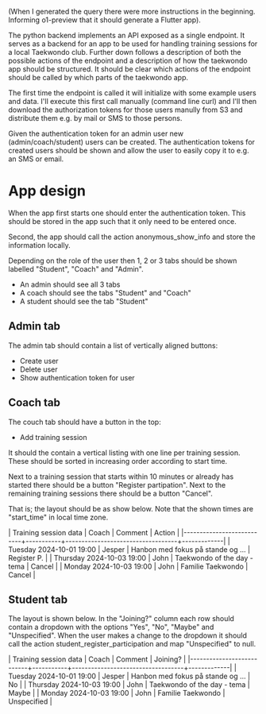 (When I generated the query there were more instructions in the beginning.
Informing o1-preview that it should generate a Flutter app).

The python backend implements an API exposed as a single endpoint.
It serves as a backend for an app to be used for handling training sessions
for a local Taekwondo club.
Further down follows a description of both the possible actions of the endpoint
and a description of how the taekwondo app should be structured.
It should be clear which actions of the endpoint should be called by which parts
of the taekwondo app.

The first time the endpoint is called it will initialize with some example users
and data. I'll execute this first call manually (command line curl) and I'll then
download the authorization tokens for those users manully from S3 and distribute
them e.g. by mail or SMS to those persons.

Given the authentication token for an admin user new (admin/coach/student) users can
be created. The authentication tokens for created users should be shown and allow
the user to easily copy it to e.g. an SMS or email.

# App design

When the app first starts one should enter the authentication token.
This should be stored in the app such that it only need to be entered once.

Second, the app should call the action anonymous_show_info and store the information locally.

Depending on the role of the user then 1, 2 or 3 tabs should be shown labelled "Student", "Coach" and "Admin".
* An admin should see all 3 tabs
* A coach should see the tabs "Student" and "Coach"
* A student should see the tab "Student"

## Admin tab

The admin tab should contain a list of vertically aligned buttons:

* Create user
* Delete user
* Show authentication token for user

## Coach tab

The couch tab should have a button in the top:

* Add training session

It should the contain a vertical listing with one line per training session.
These should be sorted in increasing order according to start time.

Next to a training session that starts within 10 minutes or already has started there
should be a button "Register partipation". Next to the remaining training sessions
there should be a button "Cancel".

That is; the layout should be as show below.
Note that the shown times are "start_time" in local time zone.

| Training session data     | Coach     | Comment                           | Action      |
|---------------------------+-----------+-----------------------------------+-------------|
| Tuesday  2024-10-01 19:00 | Jesper    | Hanbon med fokus på stande og ... | Register P. |
| Thursday 2024-10-03 19:00 | John      | Taekwondo of the day - tema       | Cancel      |
| Monday   2024-10-03 19:00 | John      | Familie Taekwondo                 | Cancel      |


## Student tab

The layout is shown below. In the "Joining?" column each row should contain a dropdown with
the options "Yes", "No", "Maybe" and "Unspecified".
When the user makes a change to the dropdown it should call the action student_register_participation
and map "Unspecified" to null.

| Training session data     | Coach     | Comment                           | Joining?    |
|---------------------------+-----------+-----------------------------------+-------------|
| Tuesday  2024-10-01 19:00 | Jesper    | Hanbon med fokus på stande og ... | No          |
| Thursday 2024-10-03 19:00 | John      | Taekwondo of the day - tema       | Maybe       |
| Monday   2024-10-03 19:00 | John      | Familie Taekwondo                 | Unspecified |
